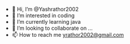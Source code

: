 - 👋 Hi, I’m @Yashrathor2002
- 👀 I’m interested in coding
- 🌱 I’m currently learning java
- 💞️ I’m looking to collaborate on ...
- 📫 How to reach me yrathor2002@gmail.com 

<!---
Yashrathor2002/Yashrathor2002 is a ✨ special ✨ repository because its `README.md` (this file) appears on your GitHub profile.
You can click the Preview link to take a look at your changes.
--->
